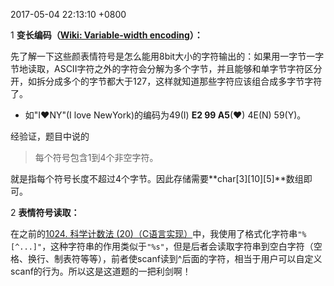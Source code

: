 2017-05-04 22:13:10 +0800

1 **变长编码（[Wiki: Variable-width encoding](https://en.wikipedia.org/wiki/Variable-width_encoding)）：**

先了解一下这些颜表情符号是怎么能用8bit大小的字符输出的：如果用一字节一字节地读取，ASCII字符之外的字符会分解为多个字节，并且能够和单字节字符区分开，如拆分成多个的字节都大于127，这样就知道那些字符应该组合成多字节字符了。
- 如"I♥NY"(I love NewYork)的编码为49(I) **E2 99 A5**(♥) 4E(N) 59(Y)。

经验证，题目中说的
> 每个符号包含1到4个非空字符。

就是指每个符号长度不超过4个字节。因此存储需要**char[3][10][5]**数组即可。

2 **表情符号读取：**

在之前的[1024. 科学计数法 (20)（C语言实现）](http://www.jianshu.com/p/ba0282bb87a0)中，我使用了格式化字符串```"%[^...]"```，这种字符串的作用类似于`"%s"`，但是后者会读取字符串到空白字符（空格、换行、制表符等等），前者使scanf读到^后面的字符，相当于用户可以自定义scanf的行为。所以这是这道题的一把利剑啊！
